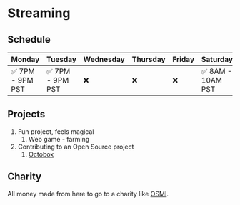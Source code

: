 # Streaming

## Schedule

| Monday | Tuesday | Wednesday | Thursday | Friday | Saturday | Sunday |
| ------ | ------- | --------- | -------- | ------ | -------- | ------ |
| :white_check_mark: 7PM - 9PM PST | :white_check_mark: 7PM - 9PM PST | :x: | :x: | :x: | :white_check_mark: 8AM - 10AM PST | :x: |

## Projects

1. Fun project, feels magical
    1. Web game - farming
1. Contributing to an Open Source project
    1. [Octobox](https://github.com/octobox/octobox)

## Charity
All money made from here to go to a charity like [OSMI](https://osmihelp.org/).
